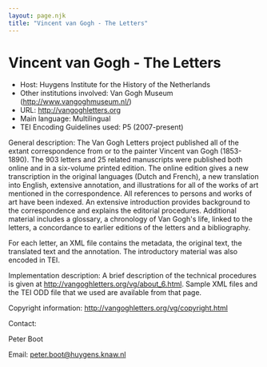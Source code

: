 ```yaml
---
layout: page.njk
title: "Vincent van Gogh - The Letters"
---
```

# Vincent van Gogh - The Letters




* Host: Huygens Institute for the History of the Netherlands
* Other institutions involved:
 Van Gogh Museum (<http://www.vangoghmuseum.nl/>)
* URL: <http://vangoghletters.org>
* Main language: Multilingual
* TEI Encoding Guidelines used: P5 (2007-present)



General description: The Van Gogh Letters project published all of the extant correspondence from or
 to the painter Vincent van Gogh (1853-1890). The 903 letters and 25 related manuscripts
 were published both online and in a six-volume printed edition. The online edition
 gives a new transcription in the original languages (Dutch and French), a new translation
 into English, extensive annotation, and illustrations for all of the works of art
 mentioned in the correspondence. All references to persons and works of art have been
 indexed. An extensive introduction provides background to the correspondence and explains
 the editorial procedures. Additional material includes a glossary, a chronology of
 Van Gogh's life, linked to the letters, a concordance to earlier editions of the letters
 and a bibliography. 
 
For each letter, an XML file contains the metadata, the original text, the translated
 text and the annotation. The introductory material was also encoded in TEI. 
 





Implementation description:
 A brief description of the technical procedures is given at <http://vangoghletters.org/vg/about_6.html>. Sample XML files and the TEI ODD file that we used are available from that page.
 



Copyright information: <http://vangoghletters.org/vg/copyright.html>



Contact:
 



Peter Boot



Email: [peter.boot@huygens.knaw.nl](mailto:peter.boot@huygens.knaw.nl)






